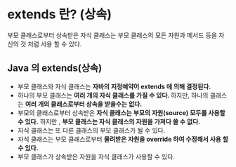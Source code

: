 # extends 란? (상속)
 부모 클래스로부터 상속받은 자식 클래스는 부모 클래스의 모든 자원과 메서드 등을 자신의 것 처럼 사용 할 수 있다.

 ## Java 의 extends(상속)
 - 부모 클래스와 자식 클래스는 <b>자바의 지정예약어 extends 에 의해 결정된다.</b>
 - 하나의 부모 클래스는 <b>여러 개의 자식 클래스를 가질 수 있다. </b>
하지만, 하나의 클래스는 <b>여러 개의 클래스로부터 상속을 받을수는 없다.</b>
- 부모의 클래스로부터 상속받은 <b>자식 클래스는 부모의 자원(source) 모두를 사용할 수 있다.</b>
하지만 , <b>부모 클래스는 자식 클래스의 자원을 가져다 쓸 수 없다.</b>
- 자식 클래스는 또 다른 클래스의 부모 클래스가 될 수 있다.
- 자식 클래스는 부모 클래스로부터 <b>물려받은 자원을 override 하여 수정해서 사용 할 수 있다.</b>
- 부모 클래스가 상속받은 자원을 자식 클래스가 사용할 수 있다.